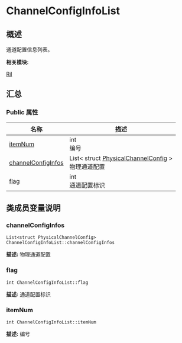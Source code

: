 # ChannelConfigInfoList


## 概述

通道配置信息列表。

**相关模块:**

[Ril](_ril.md)


## 汇总


### Public 属性

  | 名称 | 描述 | 
| -------- | -------- |
| [itemNum](#itemnum) | int<br/>编号&nbsp; | 
| [channelConfigInfos](#channelconfiginfos) | List&lt;&nbsp;struct&nbsp;[PhysicalChannelConfig](_physical_channel_config.md)&nbsp;&gt;<br/>物理通道配置&nbsp; | 
| [flag](#flag) | int<br/>通道配置标识&nbsp; | 


## 类成员变量说明


### channelConfigInfos

  
```
List<struct PhysicalChannelConfig> ChannelConfigInfoList::channelConfigInfos
```
**描述:**
物理通道配置


### flag

  
```
int ChannelConfigInfoList::flag
```
**描述:**
通道配置标识


### itemNum

  
```
int ChannelConfigInfoList::itemNum
```
**描述:**
编号
